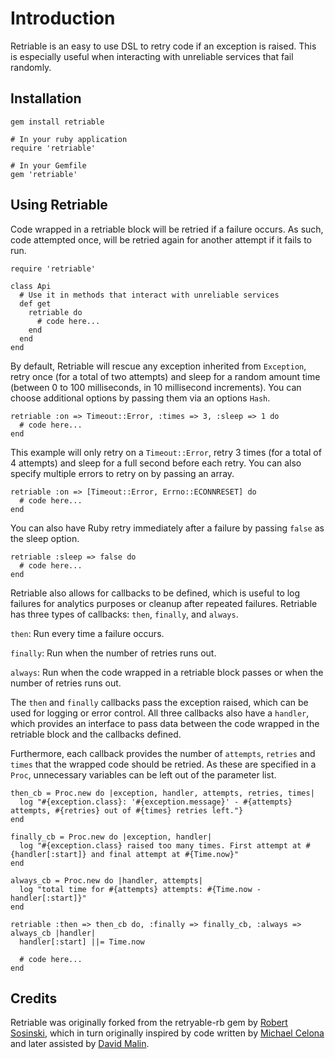 Introduction
============

Retriable is an easy to use DSL to retry code if an exception is raised.  This is especially useful when interacting with unreliable services that fail randomly.

Installation
------------

    gem install retriable

    # In your ruby application
    require 'retriable'

    # In your Gemfile
    gem 'retriable'

Using Retriable
---------------

Code wrapped in a retriable block will be retried if a failure occurs.  As such, code attempted once, will be retried again for another attempt if it fails to run.

    require 'retriable'

    class Api
      # Use it in methods that interact with unreliable services
      def get
        retriable do
          # code here...
        end
      end
    end

By default, Retriable will rescue any exception inherited from `Exception`, retry once (for a total of two attempts) and sleep for a random amount time (between 0 to 100 milliseconds, in 10 millisecond increments).  You can choose additional options by passing them via an options `Hash`.

    retriable :on => Timeout::Error, :times => 3, :sleep => 1 do
      # code here...
    end

This example will only retry on a `Timeout::Error`, retry 3 times (for a total of 4 attempts) and sleep for a full second before each retry.  You can also specify multiple errors to retry on by passing an array.

    retriable :on => [Timeout::Error, Errno::ECONNRESET] do
      # code here...
    end

You can also have Ruby retry immediately after a failure by passing `false` as the sleep option.

    retriable :sleep => false do
      # code here...
    end

Retriable also allows for callbacks to be defined, which is useful to log failures for analytics purposes or cleanup after repeated failures.  Retriable has three types of callbacks: `then`, `finally`, and `always`.

`then`: Run every time a failure occurs.

`finally`: Run when the number of retries runs out.

`always`: Run when the code wrapped in a retriable block passes or when the number of retries runs out.

The `then` and `finally` callbacks pass the exception raised, which can be used for logging or error control.  All three callbacks also have a `handler`, which provides an interface to pass data between the code wrapped in the retriable block and the callbacks defined.

Furthermore, each callback provides the number of `attempts`, `retries` and `times` that the wrapped code should be retried.  As these are specified in a `Proc`, unnecessary variables can be left out of the parameter list.

    then_cb = Proc.new do |exception, handler, attempts, retries, times|
      log "#{exception.class}: '#{exception.message}' - #{attempts} attempts, #{retries} out of #{times} retries left."}
    end

    finally_cb = Proc.new do |exception, handler|
      log "#{exception.class} raised too many times. First attempt at #{handler[:start]} and final attempt at #{Time.now}"
    end

    always_cb = Proc.new do |handler, attempts|
      log "total time for #{attempts} attempts: #{Time.now - handler[:start]}"
    end

    retriable :then => then_cb do, :finally => finally_cb, :always => always_cb |handler|
      handler[:start] ||= Time.now

      # code here...
    end

Credits
-------

Retriable was originally forked from the retryable-rb gem by [Robert Sosinski](https://github.com/robertsosinski), which in turn originally inspired by code written by [Michael Celona](http://github.com/mcelona) and later assisted by [David Malin](http://github.com/dmalin).
